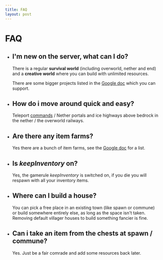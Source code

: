 ```yaml
---
title: FAQ
layout: post
---
```

# FAQ

- ## I'm new on the server, what can I do?
   There is a regular **survival world** (including overworld, nether and end) and a **creative world** where you can build with unlimited resources.

   There are some bigger projects listed in the [Google doc](links.md) which you can support.

- ## How do i move around quick and easy?
   Teleport [commands](commands.md) / Nether portals and ice highways above bedrock in the nether / the overworld railways.

- ## Are there any item farms?
   Yes there are a bunch of item farms, see the [Google doc](links.md) for a list.

- ## Is *keepInventory* on?
   Yes, the gamerule *keepInventory* is switched on, if you die you will respawn with all your inventory items.

- ## Where can I build a house?
   You can pick a free place in an existing town (like spawn or commune) or build somewhere entirely else, as long as the space isn't taken. Removing default villager houses to build something fancier is fine.

- ## Can i take an item from the chests at spawn / commune?
   Yes. Just be a fair comrade and add some resources back later.
